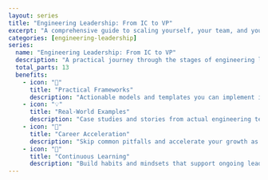 ```yaml
---
layout: series
title: "Engineering Leadership: From IC to VP"
excerpt: "A comprehensive guide to scaling yourself, your team, and your organization through engineering leadership."
categories: [engineering-leadership]
series:
  name: "Engineering Leadership: From IC to VP"
  description: "A practical journey through the stages of engineering leadership, from your first tech lead role to scaling entire organizations. Based on real experiences and proven patterns."
  total_parts: 13
  benefits:
    - icon: "🎯"
      title: "Practical Frameworks"
      description: "Actionable models and templates you can implement immediately in your role."
    - icon: "💡"
      title: "Real-World Examples"
      description: "Case studies and stories from actual engineering teams and leaders."
    - icon: "🚀"
      title: "Career Acceleration"
      description: "Skip common pitfalls and accelerate your growth as an engineering leader."
    - icon: "🔄"
      title: "Continuous Learning"
      description: "Build habits and mindsets that support ongoing leadership development."
---
```

